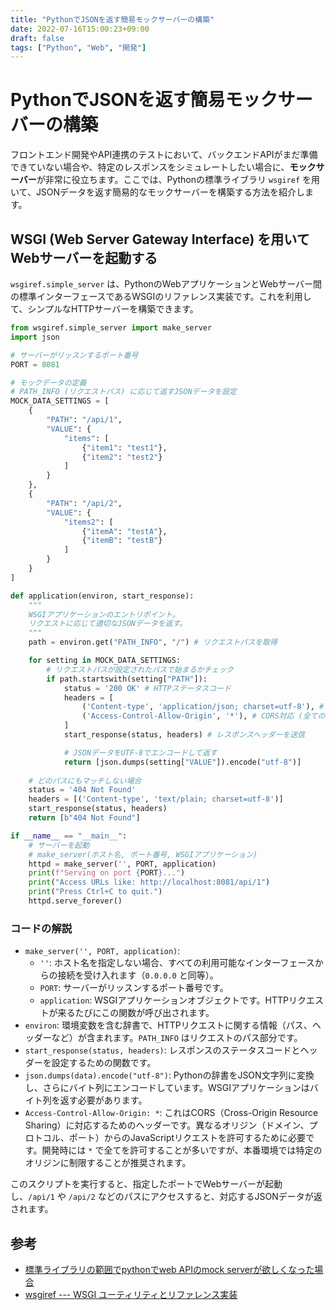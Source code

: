 ```yaml
---
title: "PythonでJSONを返す簡易モックサーバーの構築"
date: 2022-07-16T15:00:23+09:00
draft: false
tags: ["Python", "Web", "開発"] 
---
```

<!--more-->
# PythonでJSONを返す簡易モックサーバーの構築

フロントエンド開発やAPI連携のテストにおいて、バックエンドAPIがまだ準備できていない場合や、特定のレスポンスをシミュレートしたい場合に、**モックサーバー**が非常に役立ちます。ここでは、Pythonの標準ライブラリ `wsgiref` を用いて、JSONデータを返す簡易的なモックサーバーを構築する方法を紹介します。

## WSGI (Web Server Gateway Interface) を用いてWebサーバーを起動する

`wsgiref.simple_server` は、PythonのWebアプリケーションとWebサーバー間の標準インターフェースであるWSGIのリファレンス実装です。これを利用して、シンプルなHTTPサーバーを構築できます。

```python
from wsgiref.simple_server import make_server
import json

# サーバーがリッスンするポート番号
PORT = 8081

# モックデータの定義
# PATH_INFO (リクエストパス) に応じて返すJSONデータを設定
MOCK_DATA_SETTINGS = [
    {
        "PATH": "/api/1",
        "VALUE": {
            "items": [
                {"item1": "test1"},
                {"item2": "test2"}
            ]
        }
    },
    {
        "PATH": "/api/2",
        "VALUE": {
            "items2": [
                {"itemA": "testA"},
                {"itemB": "testB"}
            ]
        }
    }
]

def application(environ, start_response):
    """
    WSGIアプリケーションのエントリポイント。
    リクエストに応じて適切なJSONデータを返す。
    """
    path = environ.get("PATH_INFO", "/") # リクエストパスを取得

    for setting in MOCK_DATA_SETTINGS:
        # リクエストパスが設定されたパスで始まるかチェック
        if path.startswith(setting["PATH"]):
            status = '200 OK' # HTTPステータスコード
            headers = [
                ('Content-type', 'application/json; charset=utf-8'), # JSON形式であることを指定
                ('Access-Control-Allow-Origin', '*'), # CORS対応 (全てのオリジンからのアクセスを許可)
            ]
            start_response(status, headers) # レスポンスヘッダーを送信

            # JSONデータをUTF-8でエンコードして返す
            return [json.dumps(setting["VALUE"]).encode("utf-8")]
    
    # どのパスにもマッチしない場合
    status = '404 Not Found'
    headers = [('Content-type', 'text/plain; charset=utf-8')]
    start_response(status, headers)
    return [b"404 Not Found"]

if __name__ == "__main__":
    # サーバーを起動
    # make_server(ホスト名, ポート番号, WSGIアプリケーション)
    httpd = make_server('', PORT, application)
    print(f"Serving on port {PORT}...")
    print("Access URLs like: http://localhost:8081/api/1")
    print("Press Ctrl+C to quit.")
    httpd.serve_forever()
```

### コードの解説

-   `make_server('', PORT, application)`:
    -   `''`: ホスト名を指定しない場合、すべての利用可能なインターフェースからの接続を受け入れます（`0.0.0.0` と同等）。
    -   `PORT`: サーバーがリッスンするポート番号です。
    -   `application`: WSGIアプリケーションオブジェクトです。HTTPリクエストが来るたびにこの関数が呼び出されます。
-   `environ`: 環境変数を含む辞書で、HTTPリクエストに関する情報（パス、ヘッダーなど）が含まれます。`PATH_INFO` はリクエストのパス部分です。
-   `start_response(status, headers)`: レスポンスのステータスコードとヘッダーを設定するための関数です。
-   `json.dumps(data).encode("utf-8")`: Pythonの辞書をJSON文字列に変換し、さらにバイト列にエンコードしています。WSGIアプリケーションはバイト列を返す必要があります。
-   `Access-Control-Allow-Origin: *`: これはCORS（Cross-Origin Resource Sharing）に対応するためのヘッダーです。異なるオリジン（ドメイン、プロトコル、ポート）からのJavaScriptリクエストを許可するために必要です。開発時には `*` で全てを許可することが多いですが、本番環境では特定のオリジンに制限することが推奨されます。

このスクリプトを実行すると、指定したポートでWebサーバーが起動し、`/api/1` や `/api/2` などのパスにアクセスすると、対応するJSONデータが返されます。 

## 参考

-   [標準ライブラリの範囲でpythonでweb APIのmock serverが欲しくなった場合](https://pod.hatenablog.com/entry/2017/11/23/190634)
-   [wsgiref --- WSGI ユーティリティとリファレンス実装](https://docs.python.org/ja/3/library/wsgiref.html)